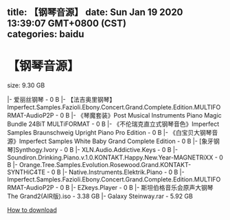 
title: 【钢琴音源】
date: Sun Jan 19 2020 13:39:07 GMT+0800 (CST)    
categories: baidu
---

# 【钢琴音源】
size: 9.30 GB
 
 
|- 爱丽丝钢琴 - 0 B
|- 【法吉奥里钢琴】Imperfect.Samples.Fazioli.Ebony.Concert.Grand.Complete.Edition.MULTIFORMAT-AudioP2P - 0 B
|- 《琴魔套装》Post Musical Instruments Piano Magic Bundle 24BiT MULTiFORMAT - 0 B
|- 《不伦瑞克直立式钢琴音色》Imperfect Samples Braunschweig Upright Piano Pro Edition - 0 B
|- 《白宝贝大钢琴音源》Imperfect Samples White Baby Grand Complete Edition - 0 B
|- [象牙钢琴]Synthogy.Ivory - 0 B
|- XLN.Audio.Addictive.Keys - 0 B
|- Soundiron.Drinking.Piano.v.1.0.KONTAKT.Happy.New.Year-MAGNETRiXX - 0 B
|- Orange.Tree.Samples.Evolution.Rosewood.Grand.KONTAKT-SYNTHiC4TE - 0 B
|- Native.Instruments.Elektrik.Piano - 0 B
|- Imperfect.Samples.Fazioli.Ebony.Concert.Grand.Complete.Edition.MULTIFORMAT-AudioP2P - 0 B
|- EZkeys.Player - 0 B
|- 斯坦伯格音乐会原声大钢琴The Grand2(AIR版).iso - 3.38 GB
|- Galaxy Steinway.rar - 5.92 GB

[How to download](https://bpcam.bemobtrk.com/go/2ceec3aa-1ca2-46d6-b9ff-aaa5c184517c?jno=4445)
